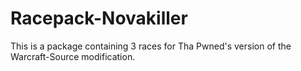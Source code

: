 # Racepack-Novakiller
This is a package containing 3 races for Tha Pwned's version of the Warcraft-Source modification.

